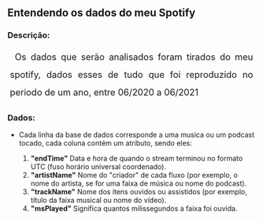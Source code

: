 ## Entendendo os dados do meu Spotify
### Descrição:
<p <p style='font-size: 18px; line-height: 2; margin: 5px 5px; text-align: justify; text-indent:10px;'> Os dados que serão analisados foram tirados do meu spotify, dados esses de tudo que foi reproduzido no periodo de um ano, entre 06/2020 a 06/2021
</p>

### Dados:
* Cada linha da base de dados corresponde a uma musica ou um podcast tocado, cada coluna contém um atributo, sendo eles:

     1. **"endTime"** Data e hora de quando o stream terminou no formato UTC (fuso horário universal coordenado).
     2. **"artistName"** Nome do "criador" de cada fluxo (por exemplo, o nome do artista, se for uma faixa de música ou nome do podcast).
     3. **"trackName"** Nome dos itens ouvidos ou assistidos (por exemplo, título da faixa musical ou nome do vídeo). 
     4. **"msPlayed"** Significa quantos milissegundos a faixa foi ouvida. 
